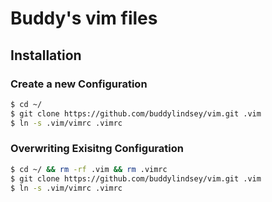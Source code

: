 # Buddy's vim files

## Installation

### Create a new Configuration
~~~ bash
$ cd ~/
$ git clone https://github.com/buddylindsey/vim.git .vim
$ ln -s .vim/vimrc .vimrc
~~~

### Overwriting Exisitng Configuration
~~~ bash
$ cd ~/ && rm -rf .vim && rm .vimrc
$ git clone https://github.com/buddylindsey/vim.git .vim
$ ln -s .vim/vimrc .vimrc
~~~